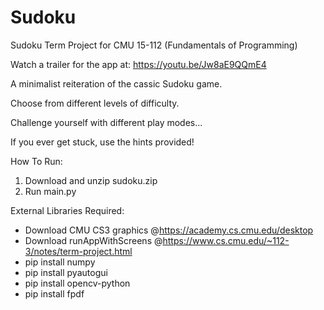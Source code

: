 # Sudoku
Sudoku Term Project for CMU 15-112 (Fundamentals of Programming)

Watch a trailer for the app at: https://youtu.be/Jw8aE9QQmE4

A minimalist reiteration of the cassic Sudoku game. 

Choose from different levels of difficulty.

Challenge yourself with different play modes...

If you ever get stuck, use the hints provided!

How To Run:
1. Download and unzip sudoku.zip
2. Run main.py

External Libraries Required:
- Download CMU CS3 graphics @https://academy.cs.cmu.edu/desktop
- Download runAppWithScreens @https://www.cs.cmu.edu/~112-3/notes/term-project.html
- pip install numpy
- pip install pyautogui
- pip install opencv-python
- pip install fpdf
